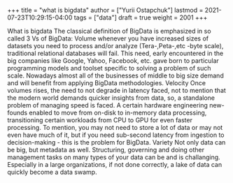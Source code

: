 +++
title = "what is bigdata"
author = ["Yurii Ostapchuk"]
lastmod = 2021-07-23T10:29:15-04:00
tags = ["data"]
draft = true
weight = 2001
+++

What is bigdata
The classical definition of BigData is emphasized in so called 3 Vs of BigData:
Volume
whenever you have increased sizes of datasets you need to process and/or analyze (Tera-,Peta-,etc -byte scale), traditional relational databases will fail. This need, early encountered in the big companies like Google, Yahoo, Facebook, etc. gave born to particular programming models and toolset specific to solving a problem of such scale. Nowadays  almost all of the businesses of middle to big size demand and will benefit from applying BigData methodologies.
Velocity
Once volumes rises, the need to not degrade in latency faced, not to mention that the modern world demands quicker insights from data, so, a standalone problem of managing speed is faced. A certain hardware engineering new-founds enabled to move from on-disk to in-memory data processing, transitioning certain workloads from CPU to GPU for even faster processing. To mention, you may not need to store a lot of data or may not even have much of it, but if you need sub-second latency from ingestion to decision-making - this is the problem for BigData.
Variety
Not only data can be big, but metadata as well. Structuring, governing and doing other management tasks on many types of your data can be and is challanging. Especially in a large organizations, if not done correctly, a lake of data can quickly become a data swamp.

[//]: # "Exported with love from a post written in Org mode"
[//]: # "- https://github.com/kaushalmodi/ox-hugo"

